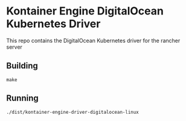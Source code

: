 # Kontainer Engine DigitalOcean Kubernetes Driver
This repo contains the DigitalOcean Kubernetes driver for the rancher server

## Building
```shell script
make
```
## Running
```shell script
./dist/kontainer-engine-driver-digitalocean-linux
```
